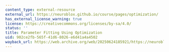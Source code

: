 ```yaml
---
content_type: external-resource
external_url: https://neuroblox.github.io/course/pages/optimization/
has_external_license_warning: true
license: https://creativecommons.org/licenses/by-sa/4.0/
status: ''
title: Parameter Fitting Using Optimization
uid: 902ce2fb-565f-41d6-8026-e6d41a4a4502
wayback_url: https://web.archive.org/web/20250624185921/https://neuroblox.github.io/course/pages/optimization/
---
```

